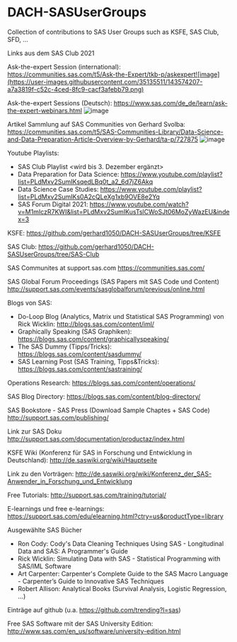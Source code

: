 # DACH-SASUserGroups
Collection of contributions to SAS User Groups such as KSFE, SAS Club, SFD, ...

Links aus dem SAS Club 2021

Ask-the-expert Session (international): https://communities.sas.com/t5/Ask-the-Expert/tkb-p/askexpert![image](https://user-images.githubusercontent.com/35135511/143574207-a7a3819f-c52c-4ced-8fc9-cacf3afebb79.png)

Ask-the-expert Sessions (Deutsch): https://www.sas.com/de_de/learn/ask-the-expert-webinars.html 
![image](https://user-images.githubusercontent.com/35135511/143574257-a3c6efb1-3de0-4284-b041-ec3e3fcc8958.png)

Artikel Sammlung auf SAS Communities von Gerhard Svolba: https://communities.sas.com/t5/SAS-Communities-Library/Data-Science-and-Data-Preparation-Article-Overview-by-Gerhard/ta-p/727875
![image](https://user-images.githubusercontent.com/35135511/143574381-eb71d6c2-dd89-4f86-9d96-4956abd8a40d.png)

Youtube Playlists:
* SAS Club Playlist <wird bis 3. Dezember ergänzt>
* Data Preparation for Data Science: https://www.youtube.com/playlist?list=PLdMxv2SumIKsqedLBq0t_a2_6d7jZ6Akq
* Data Science Case Studies: https://www.youtube.com/playlist?list=PLdMxv2SumIKs0A2cQLeXg1xb9OVE8e2Yq
* SAS Forum Digital 2021: https://www.youtube.com/watch?v=M1mIczR7KWI&list=PLdMxv2SumIKusTslCWoSJt06MoZyWazEU&index=3

KSFE: https://github.com/gerhard1050/DACH-SASUserGroups/tree/KSFE

SAS Club: https://github.com/gerhard1050/DACH-SASUserGroups/tree/SAS-Club


SAS Communites at support.sas.com https://communities.sas.com/

SAS Global Forum Proceedings (SAS Papers mit SAS Code und Content) http://support.sas.com/events/sasglobalforum/previous/online.html

Blogs von SAS:
* Do-Loop Blog (Analytics, Matrix und Statistical SAS Programming) von Rick Wicklin: http://blogs.sas.com/content/iml/
* Graphically Speaking (SAS Graphiken): https://blogs.sas.com/content/graphicallyspeaking/
* The SAS Dummy (Tipps/Tricks): https://blogs.sas.com/content/sasdummy/
* SAS Learning Post (SAS Training, Tipps&Tricks): https://blogs.sas.com/content/sastraining/

Operations Research: https://blogs.sas.com/content/operations/

SAS Blog Directory: https://blogs.sas.com/content/blog-directory/

SAS Bookstore - SAS Press (Download Sample Chaptes + SAS Code) http://support.sas.com/publishing/

Link zur SAS Doku http://support.sas.com/documentation/productaz/index.html

KSFE Wiki (Konferenz für SAS in Forschung und Entwicklung in Deutschland): http://de.saswiki.org/wiki/Hauptseite

Link zu den Vorträgen: http://de.saswiki.org/wiki/Konferenz_der_SAS-Anwender_in_Forschung_und_Entwicklung

Free Tutorials: http://support.sas.com/training/tutorial/

E-learnings und free e-learnings: https://support.sas.com/edu/elearning.html?ctry=us&productType=library

Ausgewählte SAS Bücher
* Ron Cody: Cody's Data Cleaning Techniques Using SAS - Longitudinal Data and SAS: A Programmer's Guide
* Rick Wicklin: Simulating Data with SAS - Statistical Programming with SAS/IML Software
* Art Carpenter: Carpenter's Complete Guide to the SAS Macro Language - Carpenter’s Guide to Innovative SAS Techniques
* Robert Allison: Analytical Books (Survival Analysis, Logistic Regression, ...)

Einträge auf github (u.a. https://github.com/trending?l=sas)

Free SAS Software mit der SAS University Edition: http://www.sas.com/en_us/software/university-edition.html
